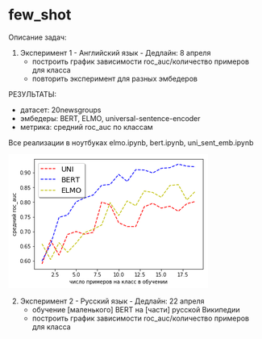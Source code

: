 # few_shot

Описание задач:

1. Эксперимент 1 - Английский язык - Дедлайн: 8 апреля
	- построить график зависимости roc_auc/количество примеров для класса
	- повторить эксперимент для разных эмбедеров

РЕЗУЛЬТАТЫ: 
- датасет: 20newsgroups
- эмбедеры: BERT, ELMO, universal-sentence-encoder
- метрика: средний roc_auc по классам 

Все реализации в ноутбуках elmo.ipynb, bert.ipynb, uni_sent_emb.ipynb

![alt text](https://github.com/mrdro1/few_shot/blob/master/plots/all.png)


2. Эксперимент 2 - Русский язык - Дедлайн: 22 апреля
	- обучение [маленького] BERT на [части] русской Википедии
	- построить график зависимости roc_auc/количество примеров для класса